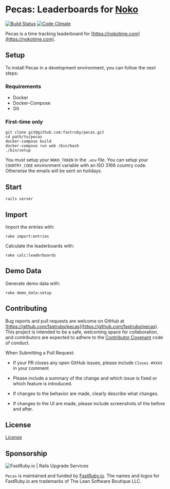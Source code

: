 # Pecas: Leaderboards for [Noko](https://nokotime.com)

[![Build Status](https://travis-ci.org/fastruby/pecas.svg?branch=master)](https://travis-ci.org/fastruby/pecas)
[![Code Climate](https://codeclimate.com/github/fastruby/pecas/badges/gpa.svg)](https://codeclimate.com/github/fastruby/pecas)

Pecas is a time tracking leaderboard for
[https://nokotime.com](https://nokotime.com).

## Setup

To install Pecas in a development environment, you can follow the next steps:

### Requirements

- Docker
- Docker-Compose
- Git

### First-time only

    git clone git@github.com:fastruby/pecas.git
    cd path/to/pecas
    docker-compose build
    docker-compose run web /bin/bash
    ./bin/setup

You must setup your `NOKO_TOKEN` in the `.env` file. You can setup your
`COUNTRY_CODE` environment variable with an ISO 3166 country code. Otherwise
the emails will be sent on holidays.

## Start

    rails server

## Import

Import the entries with:

    rake import:entries

Calculate the leaderboards with:

    rake calc:leaderboards

## Demo Data

Generate demo data with:

    rake demo_data:setup

## Contributing

Bug reports and pull requests are welcome on GitHub at [https://github.com/fastruby/pecas](https://github.com/fastruby/pecas). This project is intended to be a safe, welcoming space for collaboration, and contributors are expected to adhere to the [Contributor Covenant](http://contributor-covenant.org) code of conduct.

When Submitting a Pull Request:

* If your PR closes any open GitHub issues, please include `Closes #XXXX` in your comment

* Please include a summary of the change and which issue is fixed or which feature is introduced.

* If changes to the behavior are made, clearly describe what changes.

* If changes to the UI are made, please include screenshots of the before and after.


## License

[License]

  [license]: LICENSE

## Sponsorship

![FastRuby.io | Rails Upgrade Services](https://github.com/fastruby/pecas/raw/master/app/assets/images/fastruby-logo.png)


`Pecas` is maintained and funded by [FastRuby.io](https://fastruby.io). The names and logos for FastRuby.io are trademarks of The Lean Software Boutique LLC.
